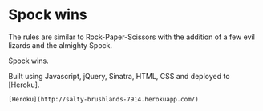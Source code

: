 Spock wins
==========

The rules are similar to Rock-Paper-Scissors with the addition of a few evil lizards and the almighty Spock.

Spock wins.

Built using Javascript, jQuery, Sinatra, HTML, CSS and deployed to [Heroku].

	[Heroku](http://salty-brushlands-7914.herokuapp.com/)
